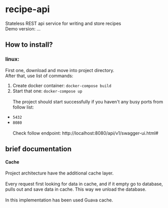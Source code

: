 # recipe-api
Stateless REST api service for writing and store recipes <br>
Demo version: ...
## How to install? 
### linux:
First one, download and move into project directory. <br>
After that, use list of commands: 
1. Create docker container: `docker-compose build` <br>
2. Start that one: `docker-compose up` <br><br>
The project should start successfully if you haven't any busy ports from follow list: 
- `5432`
- `8080` <br><br>
Check follow endpoint: http://localhost:8080/api/v1/swagger-ui.html#
## brief documentation
#### Cache
Project architecture have the additional cache layer. <br><br>
Every request first looking for data in cache, and if it empty go to database, pulls out and save data in cache. 
This way we unload the database. <br><br>
In this implementation has been used Guava cache.
